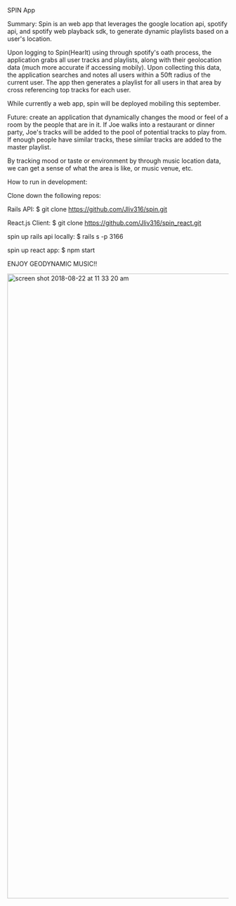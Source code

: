 SPIN App

Summary:
Spin is an web app that leverages the google location api, spotify api, and spotify web playback sdk, to generate 
dynamic playlists based on a user's location.

Upon logging to Spin(HearIt) using through spotify's oath process, the application grabs all user tracks and playlists, along with their geolocation data (much more accurate if accessing mobily). Upon collecting this data, the application searches and notes all users within a 50ft radius of the current user. The app then generates a playlist for all users in that area by cross referencing top tracks for each user.

While currently a web app, spin will be deployed mobiling this september.

Future:
create an application that dynamically changes the mood or feel of a room by the people that are in it. If Joe walks into a restaurant or dinner party, Joe's tracks will be added to the pool of potential tracks to play from. If enough people have similar tracks, these similar tracks are added to the master playlist.

By tracking mood or taste or environment by through music location data, we can get a sense of what the area is like, or music venue, etc.



How to run in development:

Clone down the following repos:

Rails API: $ git clone https://github.com/Jliv316/spin.git

React.js Client: $ git clone https://github.com/Jliv316/spin_react.git

spin up rails api locally: $ rails s -p 3166 

spin up react app: $ npm start

ENJOY GEODYNAMIC MUSIC!!

<img width="1419" alt="screen shot 2018-08-22 at 11 33 20 am" src="https://user-images.githubusercontent.com/35744655/44480582-ce878980-a600-11e8-8253-def61c1cc9bb.png">

